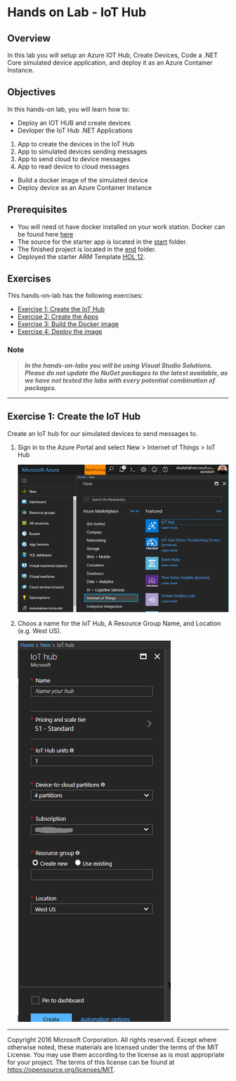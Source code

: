 # Hands on Lab - IoT Hub

## Overview

In this lab you will setup an Azure IOT Hub, Create Devices, Code a .NET Core simulated device application, and deploy it as an Azure Container Instance.

## Objectives
In this hands-on lab, you will learn how to:

* Deploy an IOT HUB and create devices
* Devloper the IoT Hub .NET Applications
1. App to create the devices in the IoT Hub
2. App to simulated devices sending messages
3. App to send cloud to device messages
4. App to read device to cloud messages
* Build a docker image of the simulated device
* Deploy device as an Azure Container Instance

## Prerequisites
* You will need ot have docker installed on your work station. Docker can be found here  [here](https://www.docker.com/docker-windows)
* The source for the starter app is located in the [start](start) folder. 
* The finished project is located in the [end](end) folder. 
* Deployed the starter ARM Template [HOL 12](../01-developer-environment).

## Exercises

This hands-on-lab has the following exercises:

* [Exercise 1: Create the IoT Hub](#ex1)
* [Exercise 2: Create the Apps](#ex2)
* [Exercise 3: Build the Docker image](#ex3)
* [Exercise 4: Deploy the image](#ex4)

### Note
> ***In the hands-on-labs you will be using Visual Studio Solutions. Please do not update the NuGet packages to the latest available, as we have not tested the labs with every potential combination of packages.*** 

---
## Exercise 1: Create the IoT Hub<a name="ex1"></a>

Create an IoT hub for our simulated devices to send messages to. 

1.  Sign in to the Azure Portal and select New > Internet of Things > IoT Hub

    ![image](./media/12-net-ex1-a.PNG)
    
1. Choos a name for the IoT Hub, A Resource Group Name, and Location (e.g. West US).

    ![image](./media/12-net-ex1-b.PNG)

---
Copyright 2016 Microsoft Corporation. All rights reserved. Except where otherwise noted, these materials are licensed under the terms of the MIT License. You may use them according to the license as is most appropriate for your project. The terms of this license can be found at https://opensource.org/licenses/MIT.